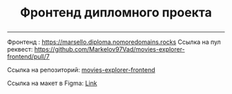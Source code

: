 # <p align="center">Фронтенд дипломного проекта</p>

___

Фронтенд : https://marsello.diploma.nomoredomains.rocks
Ссылка на пул реквест: https://github.com/Markelov97Vad/movies-explorer-frontend/pull/7


<div><p>Ссылка на репозиторий: <a href="https://github.com/Markelov97Vad/movies-explorer-frontend">movies-explorer-frontend</a></p></div>
<div><p>Ссылка на макет в Figma: <a href="https://www.figma.com/file/KhjjZmPqyEVbgjxeQj7EWs/Diploma-for-YP?type=design&node-id=932%3A3320&t=oV7cdh9gN2dlHcsx-1">Link</a></p></div>